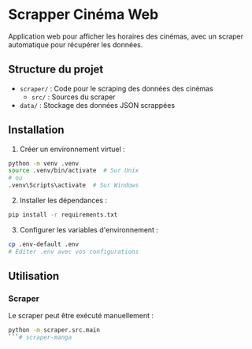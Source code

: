 # Scrapper Cinéma Web

Application web pour afficher les horaires des cinémas, avec un scraper automatique pour récupérer les données.

## Structure du projet

- `scraper/` : Code pour le scraping des données des cinémas
  - `src/` : Sources du scraper
- `data/` : Stockage des données JSON scrappées

## Installation

1. Créer un environnement virtuel :
```bash
python -m venv .venv
source .venv/bin/activate  # Sur Unix
# ou
.venv\Scripts\activate  # Sur Windows
```

2. Installer les dépendances :
```bash
pip install -r requirements.txt
```

3. Configurer les variables d'environnement :
```bash
cp .env-default .env
# Éditer .env avec vos configurations
```

## Utilisation

### Scraper

Le scraper peut être exécuté manuellement :
```bash
python -m scraper.src.main
```# scraper-manga
